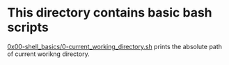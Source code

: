 # This directory contains basic bash scripts

[0x00-shell_basics/0-current_working_directory.sh](0x00-shell_basics/0-current_working_directory.sh) prints the absolute path of current worikng directory.
